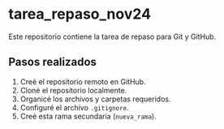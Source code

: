 # tarea_repaso_nov24
Este repositorio contiene la tarea de repaso para Git y GitHub.

## Pasos realizados
1. Creé el repositorio remoto en GitHub.
2. Cloné el repositorio localmente.
3. Organicé los archivos y carpetas requeridos.
4. Configuré el archivo `.gitignore`.
5. Creé esta rama secundaria (`nueva_rama`).